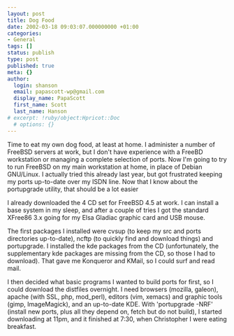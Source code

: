 ```yaml
---
layout: post
title: Dog Food
date: 2002-03-18 09:03:07.000000000 +01:00
categories:
- General
tags: []
status: publish
type: post
published: true
meta: {}
author:
  login: shanson
  email: papascott-wp@gmail.com
  display_name: PapaScott
  first_name: Scott
  last_name: Hanson
# excerpt: !ruby/object:Hpricot::Doc
  # options: {}
---
```

<p>Time to eat my own dog food, at least at home. I administer a number of FreeBSD servers at work, but I don't have experience with a FreeBD workstation or managing a complete selection of ports. Now I'm going to try to run FreeBSD on my main workstation at home, in place of Debian GNU/Linux. I actually tried this already last year, but got frustrated keeping my ports up-to-date over my ISDN line. Now that I know about the portupgrade utility, that should be a lot easier</p>
<p>I already downloaded the 4 CD set for FreeBSD 4.5 at work. I can install a base system in my sleep, and after a couple of tries I got the standard XFree86 3.x going for my Elsa Gladiac graphic card and USB mouse.</p>
<p>The first packages I installed were cvsup (to keep my src and ports directories up-to-date), ncftp (to quickly find and download things) and portupgrade. I installed the kde packages from the CD (unfortunately, the supplementary kde packages are missing from the CD, so those I had to download). That gave me Konqueror and KMail, so I could surf and read mail.</p>
<p>I then decided what basic programs I wanted to build ports for first, so I could download the distfiles overnight. I need browsers (mozilla, galeon), apache (with SSL, php, mod_perl), editors (vim, xemacs) and graphic tools (gimp, ImageMagick), and an up-to-date KDE. With 'portupgrade -NRF' (install new ports, plus all they depend on, fetch but do not build), I started downloading at 11pm, and it finished at 7:30, when Christopher I were eating breakfast.</p>
